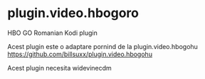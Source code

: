 # plugin.video.hbogoro
HBO GO Romanian Kodi plugin

Acest plugin este o adaptare pornind de la plugin.video.hbogohu https://github.com/billsuxx/plugin.video.hbogohu

Acest plugin necesita widevinecdm 
